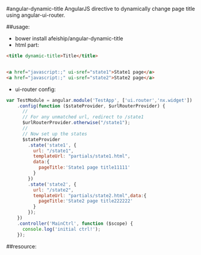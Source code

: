 #angular-dynamic-title
AngularJS directive to dynamically change page title using angular-ui-router.


##usage:
+ bower install afeiship/angular-dynamic-title
+ html part:
```html
<title dynamic-title>Title</title>


<a href="javascript:;" ui-sref="state1">State1 page</a>
<a href="javascript:;" ui-sref="state2">State2 page</a>

```

+ ui-router config:
```javascript
var TestModule = angular.module('TestApp', ['ui.router','nx.widget'])
    .config(function ($stateProvider, $urlRouterProvider) {
      //
      // For any unmatched url, redirect to /state1
      $urlRouterProvider.otherwise("/state1");
      //
      // Now set up the states
      $stateProvider
        .state('state1', {
          url: "/state1",
          templateUrl: "partials/state1.html",
          data:{
            pageTitle:'State1 page title11111'
          }
        })
        .state('state2', {
          url: "/state2",
          templateUrl: "partials/state2.html",data:{
            pageTitle:'State2 page title222222'
          }
        });
    })
    .controller('MainCtrl', function ($scope) {
      console.log('initial ctrl!');
    });
```


##resource:
